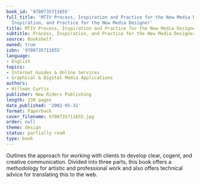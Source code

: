 ```yaml
---
book_id: '9780735711655'
full_title: 'MTIV Process, Inspiration and Practice for the New Media Designer: Process,
  Inspiration, and Practice for the New Media Designer'
title: MTIV Process, Inspiration and Practice for the New Media Designer
subtitle: Process, Inspiration, and Practice for the New Media Designer
source: Bookshelf
owned: true
isbn: '9780735711655'
language:
- English
topics:
- Internet Guides & Online Services
- Graphical & Digital Media Applications
authors:
- Hillman Curtis
publisher: New Riders Publishing
length: 239 pages
date_published: '2002-05-31'
format: Paperback
cover_filename: 9780735711655.jpg
order: null
theme: design
status: partially read
type: book
---
```

Outlines the approach for working with clients to develop clear, cogent, and creative communication. Divided into three parts, this book offers a methodology for artistic and professional work and also offers technical advice for translating this to the web.
